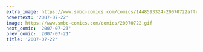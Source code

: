 ```yaml
---
extra_image: https://www.smbc-comics.com/comics/1448593324-20070722after.png
hovertext: '2007-07-22'
image: https://www.smbc-comics.com/comics/20070722.gif
next_comic: '2007-07-23'
prev_comic: '2007-07-21'
title: '2007-07-22'
---
```


